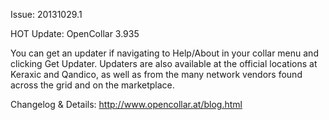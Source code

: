 Issue: 20131029.1

HOT Update: OpenCollar 3.935

You can get an updater if navigating to Help/About in your collar menu and clicking Get Updater. Updaters are also available at the official locations at Keraxic and Qandico, as well as from the many network vendors found across the grid and on the marketplace.

Changelog & Details:
http://www.opencollar.at/blog.html